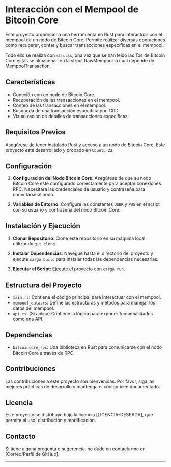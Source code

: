 # Interacción con el Mempool de Bitcoin Core

Este proyecto proporciona una herramienta en Rust para interactuar con el mempool de un nodo de Bitcoin Core. Permite realizar diversas operaciones como recuperar, contar y buscar transacciones específicas en el mempool.

Todo ello se realiza con `structs`, una vez que se han leido las Txs de Bitcoin Core estas se almacenan en la struct RawMempool la cual depende de MempoolTransaction.

## Características

- Conexión con un nodo de Bitcoin Core.
- Recuperación de las transacciones en el mempool.
- Conteo de las transacciones en el mempool.
- Búsqueda de una transacción específica por TXID.
- Visualización de detalles de transacciones específicas.

## Requisitos Previos

Asegúrese de tener instalado Rust y acceso a un nodo de Bitcoin Core. Este proyecto está desarrollado y probado en `Ubuntu 22`.

## Configuración

1. **Configuración del Nodo Bitcoin Core**: Asegúrese de que su nodo Bitcoin Core esté configurado correctamente para aceptar conexiones RPC. Necesitará las credenciales de usuario y contraseña para conectarse al nodo.

2. **Variables de Entorno**: Configure las constantes `USER` y `PWS` en el script con su usuario y contraseña del nodo Bitcoin Core.

## Instalación y Ejecución

1. **Clonar Repositorio**: Clone este repositorio en su máquina local utilizando `git clone`.

2. **Instalar Dependencias**: Navegue hasta el directorio del proyecto y ejecute `cargo build` para instalar todas las dependencias necesarias.

3. **Ejecutar el Script**: Ejecute el proyecto con `cargo run`.

## Estructura del Proyecto

- `main.rs`: Contiene el código principal para interactuar con el mempool.
- `mempool_data.rs`: Define las estructuras y métodos para manejar los datos del mempool.
- `api.rs`: (Si aplica) Contiene la lógica para exponer funcionalidades como una API.

## Dependencias

- `bitcoincore_rpc`: Una biblioteca en Rust para comunicarse con el nodo Bitcoin Core a través de RPC.

## Contribuciones

Las contribuciones a este proyecto son bienvenidas. Por favor, siga las mejores prácticas de desarrollo y mantenga el código bien documentado.

## Licencia

Este proyecto se distribuye bajo la licencia [LICENCIA-DESEADA], que permite el uso, distribución y modificación.

## Contacto

Si tiene alguna pregunta o sugerencia, no dude en contactarme en [Correo/Perfil de GitHub].

---


